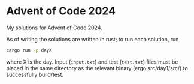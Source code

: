 # Advent of Code 2024

My solutions for Advent of Code 2024.

As of writing the solutions are written in rust;
to run each solution, run

```bash
cargo run -p dayX
```

where X is the day. Input (`input.txt`) and test (`test.txt`) files
must be placed in the same directory as the relevant binary (ergo src/day1/src/)
to successfully build/test.
